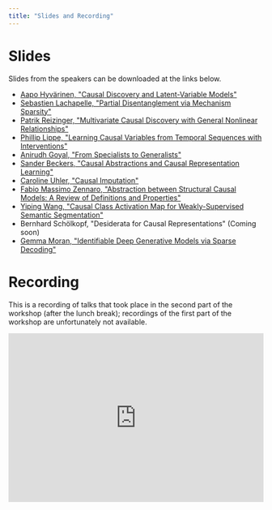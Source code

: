 ```yaml
---
title: "Slides and Recording"
---
```


# Slides

Slides from the speakers can be downloaded at the links below.

* [Aapo Hyvärinen, "Causal Discovery and Latent-Variable Models"](https://github.com/CRL-UAI-2022/crl-uai-2022.github.io/raw/main/slides/Hyvarinen.pdf)
* [Sebastien Lachapelle, "Partial Disentanglement via Mechanism Sparsity"](https://github.com/CRL-UAI-2022/crl-uai-2022.github.io/raw/main/slides/lachapelle.pptx)
* [Patrik Reizinger, "Multivariate Causal Discovery with General Nonlinear Relationships"](https://github.com/CRL-UAI-2022/crl-uai-2022.github.io/raw/main/slides/reizinger.pdf)
* [Phillip Lippe, "Learning Causal Variables from Temporal Sequences with Interventions"](https://github.com/CRL-UAI-2022/crl-uai-2022.github.io/raw/main/slides/Lippe.pdf)
* [Anirudh Goyal, "From Specialists to Generalists"](https://github.com/CRL-UAI-2022/crl-uai-2022.github.io/raw/main/slides/Goyal.pdf)
* [Sander Beckers, "Causal Abstractions and Causal Representation Learning"](https://github.com/CRL-UAI-2022/crl-uai-2022.github.io/raw/main/slides/beckers.pdf)
* [Caroline Uhler, "Causal Imputation"](https://github.com/CRL-UAI-2022/crl-uai-2022.github.io/raw/main/slides/Uhler.pdf)
* [Fabio Massimo Zennaro, "Abstraction between Structural Causal Models: A Review of Definitions and Properties"](https://github.com/CRL-UAI-2022/crl-uai-2022.github.io/raw/main/slides/zennaro.pdf)
* [Yiping Wang, "Causal Class Activation Map for Weakly-Supervised Semantic Segmentation"](https://github.com/CRL-UAI-2022/crl-uai-2022.github.io/raw/main/slides/wang.pdf)
* Bernhard Schölkopf, "Desiderata for Causal Representations" (Coming soon)
* [Gemma Moran, "Identifiable Deep Generative Models via Sparse Decoding"](https://github.com/CRL-UAI-2022/crl-uai-2022.github.io/raw/main/slides/moran.pdf)

# Recording

This is a recording of talks that took place in the second part of the workshop (after the lunch break); recordings of the first part of the workshop are unfortunately not available.

<div style="position: relative; padding-bottom: 66.25%; height: 0; overflow: hidden;">
  <iframe src="https://www.youtube.com/embed/kSwURlFarzE" style="position: absolute; top: 0; left: 0; width: 100%; height: 100%; border:0;" allowfullscreen title="Recording of the Workshop (Second Part)"></iframe>
</div>